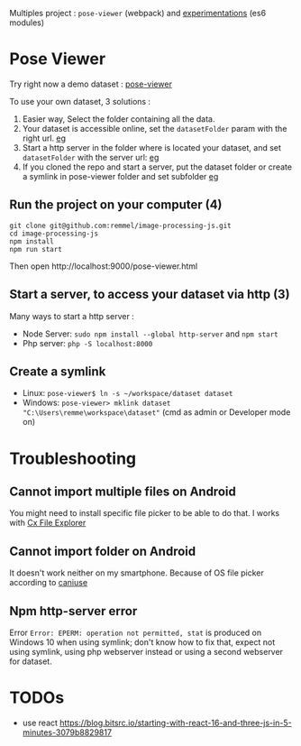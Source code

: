 Multiples project : `pose-viewer` (webpack) and [experimentations](http://remmel.github.com/image-processing-js/experiments/) (es6 modules)

# Pose Viewer

Try right now a demo dataset : [pose-viewer](http://remmel.github.com/image-processing-js/pose-viewer.html)

To use your own dataset, 3 solutions :
1. Easier way, Select the folder containing all the data.
2. Your dataset is accessible online, set the `datasetFolder` param with the right url. [eg](http://remmel.github.com/image-processing-js/pose-viewer.html?datasetType=ARENGINERECORDER&datasetFolder=https://mywebsite.me/dataset/scan123)
3. Start a http server in the folder where is located your dataset, and set `datasetFolder` with the server url: [eg](http://remmel.github.com/image-processing-js/pose-viewer.html?datasetType=ARENGINERECORDER&datasetFolder=http://localhost:8081)
4. If you cloned the repo and start a server, put the dataset folder or create a symlink in pose-viewer folder and set subfolder [eg](http://localhost:8081/pose-viewer/?datasetType=ARENGINERECORDER&datasetFolder=dataset/2020-11-26_121940)


## Run the project on your computer (4)
```shell
git clone git@github.com:remmel/image-processing-js.git
cd image-processing-js
npm install
npm run start
```
Then open http://localhost:9000/pose-viewer.html

## Start a server, to access your dataset via http (3)

Many ways to start a http server :
- Node Server: `sudo npm install --global http-server` and `npm start`
- Php server: `php -S localhost:8000`

## Create a symlink
- Linux: `pose-viewer$ ln -s ~/workspace/dataset dataset`
- Windows: `pose-viewer> mklink dataset "C:\Users\remme\workspace\dataset"` (cmd as admin or Developer mode on)

# Troubleshooting
## Cannot import multiple files on Android
You might need to install specific file picker to be able to do that. I works with [Cx File Explorer](https://play.google.com/store/apps/details?id=com.cxinventor.file.explorer)

## Cannot import folder on Android
It doesn't work neither on my smartphone. Because of OS file picker according to [caniuse](https://caniuse.com/input-file-directory)

## Npm http-server error
Error `Error: EPERM: operation not permitted, stat` is produced on Windows 10 when using symlink; don't know how to fix that, expect not using symlink, using php webserver instead or using a second webserver for dataset.


# TODOs
- use react https://blog.bitsrc.io/starting-with-react-16-and-three-js-in-5-minutes-3079b8829817
